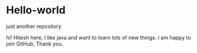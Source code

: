 # Hello-world
just another repository

hi!
Hitesh here, I like java and want to learn lots of new things.
i am happy to join GitHub, Thank you.
